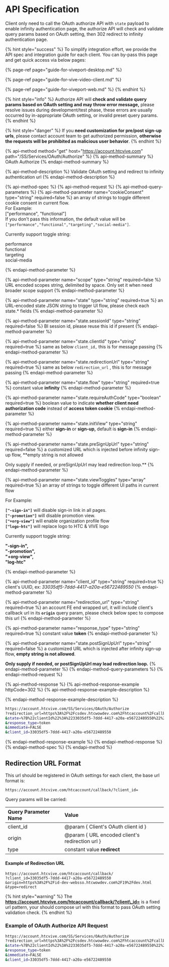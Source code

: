 # API Specification

Client only need to call the OAuth authorize API with `state` payload to enable infinity authentication page, the authorize API will check and validate query params based on OAuth setting, then 302 redirect to infinity authentication page. 

{% hint style="success" %}
To simplify integration effort, we provide the API spec and integration guide for each client. You can by-pass this page and get quick access via below pages:

{% page-ref page="guide-for-viveport-desktop.md" %}

{% page-ref page="guide-for-vive-video-client.md" %}

{% page-ref page="guide-for-viveport-web.md" %}
{% endhint %}

{% hint style="info" %}
Authorize API  will **check and validate query params based on OAuth setting and may throw error message,**  please resolve issues during development/test phase, these errors are usually occurred by in-appropriate OAuth setting, or invalid preset query params.
{% endhint %}

{% hint style="danger" %}
If you **need customization for pre/post sign-up urls**, please contact account team to get authorized permission, **otherwise the requests will be prohibited as malicious user behavior**.
{% endhint %}

{% api-method method="get" host="https://account.htcvive.com" path="/SS/Services/OAuth/Authorize" %}
{% api-method-summary %}
OAuth Authorize
{% endapi-method-summary %}

{% api-method-description %}
Validate OAuth setting and redirect to infinity authentication url
{% endapi-method-description %}

{% api-method-spec %}
{% api-method-request %}
{% api-method-query-parameters %}
{% api-method-parameter name="cookieConsent" type="string" required=false %}
an array of strings to toggle different cookie consent in current flow.  
For Example:  
\["performance", "functional"\]  
If you don't pass this information, the default value will be `["performance","functional","targeting","social-media"]`.  
  
Currently support toggle string:  
  
performance  
functional  
targeting  
social-media  
 
{% endapi-method-parameter %}

{% api-method-parameter name="scope" type="string" required=false %}
URL encoded scopes string, delimited by space. Only set it when need broader scope support
{% endapi-method-parameter %}

{% api-method-parameter name="state" type="string" required=true %}
an URL-encoded state JSON string to trigger UI flow, please check each state.\* fields
{% endapi-method-parameter %}

{% api-method-parameter name="state.sessionId" type="string" required=false %}
BI session id, please reuse this id if present
{% endapi-method-parameter %}

{% api-method-parameter name="state.clientId" type="string" required=true %}
same as below `client_id,` this is for message passing
{% endapi-method-parameter %}

{% api-method-parameter name="state.redirectionUrl" type="string" required=true %}
same as below `redirection_url` , this is for message passing
{% endapi-method-parameter %}

{% api-method-parameter name="state.flow" type="string" required=true %}
constant value **infinity**
{% endapi-method-parameter %}

{% api-method-parameter name="state.requireAuthCode" type="boolean" required=true %}
boolean value to indicate **whether client need authorization code** instead of **access token cookie**
{% endapi-method-parameter %}

{% api-method-parameter name="state.initView" type="string" required=true %}
either **sign-in** or **sign-up,** default is **sign-in**
{% endapi-method-parameter %}

{% api-method-parameter name="state.preSignUpUrl" type="string" required=false %}
a customized URL which is injected before infinity sign-up flow, **empty string is not allowed  
  
Only supply if needed, or preSignUpUrl may lead redirection loop.**
{% endapi-method-parameter %}

{% api-method-parameter name="state.viewToggles" type="array" required=true %}
an array of strings to toggle different UI paths in current flow  
  
For Example:  
  
**`["-sign-in"]`** will disable sign-in link in all pages.  
**`["-promotion"]`** will disable promotion view.  
**`["+org-view"]`** will enable organization profile flow  
**`["logo-htc"]`** will replace logo to HTC & VIVE logo  
  
Currently support toggle string:  
  
**"-sign-in",  
"-promotion",  
"+org-view",  
"log-htc"**  
  
  
{% endapi-method-parameter %}

{% api-method-parameter name="client\_id" type="string" required=true %}
client's UUID, ex: _33035df5-7ddd-4417-a20a-e56722489550_
{% endapi-method-parameter %}

{% api-method-parameter name="redirection\_url" type="string" required=true %}
an account FE end wrapped url, it will include client's callback url in its **`origin`**  query param, please check below spec to compose this url
{% endapi-method-parameter %}

{% api-method-parameter name="response\_type" type="string" required=true %}
constant value **token**
{% endapi-method-parameter %}

{% api-method-parameter name="state.postSignUpUrl" type="string" required=false %}
a customized URL which is injected after infinity sign-up flow, **empty string is not allowed**.  
  
**Only supply if needed, or postSignUpUrl may lead redirection loop.**
{% endapi-method-parameter %}
{% endapi-method-query-parameters %}
{% endapi-method-request %}

{% api-method-response %}
{% api-method-response-example httpCode=302 %}
{% api-method-response-example-description %}

{% endapi-method-response-example-description %}

```bash
https://account.htcvive.com/SS/Services/OAuth/Authorize
?redirection_url=https%3A%2F%2Fcsdev.htcwowdev.com%2Fhtcaccount%2Fcallback%2F%3Fclient_id%3D33035df5-7ddd-4417-a20a-e56722489550%26origin%3Dhttps%253A%252F%252Fid-dev-websso.htcwowdev.com%252F19%252Fdev.html%26type%3Dredirect
&state=%7B%22clientId%22%3A%2233035df5-7ddd-4417-a20a-e56722489550%22%2C%22redirectionUrl%22%3A%22https%3A%2F%2Fid-dev-websso.htcwowdev.com%2F19%2Fdev.html%22%2C%22flow%22%3A%22infinity%22%2C%22initView%22%3A%22sign-in%22%2C%22viewToggles%22%3A%5B%5D%2C%22preSignUpUrl%22%3A%22%22%7D
&response_type=token
&immediate=FALSE
&client_id=33035df5-7ddd-4417-a20a-e56722489550
```
{% endapi-method-response-example %}
{% endapi-method-response %}
{% endapi-method-spec %}
{% endapi-method %}

## Redirection URL Format

This url should be registered in OAuth settings for each client, the base url format is:

```text
https://account.htcvive.com/htcaccount/callback/?client_id=
```

Query params will be carried:

| Query Parameter Name | Value |
| :--- | :--- |
| client\_id | @param { Client's OAuth client id } |
| origin | @param { URL encoded client's redirection url } |
| type | constant value **redirect** |

#### Example of Redirection URL

```text
https://account.htcvive.com/htcaccount/callback/
?client_id=33035df5-7ddd-4417-a20a-e56722489550
&origin=https%3A%2F%2Fid-dev-websso.htcwowdev.com%2F19%2Fdev.html
&type=redirect
```

{% hint style="warning" %}
The **https://account.htcvive.com/htcaccount/callback/?client\_id=** is a fixed url pattern, your should compose url with this format to pass OAuth setting validation check.
{% endhint %}

### Example of OAuth Authorize API Request

```bash
https://account.htcvive.com/SS/Services/OAuth/Authorize
?redirection_url=https%3A%2F%2Fcsdev.htcwowdev.com%2Fhtcaccount%2Fcallback%2F%3Fclient_id%3D33035df5-7ddd-4417-a20a-e56722489550%26origin%3Dhttps%253A%252F%252Fid-dev-websso.htcwowdev.com%252F19%252Fdev.html%26type%3Dredirect
&state=%7B%22clientId%22%3A%2233035df5-7ddd-4417-a20a-e56722489550%22%2C%22redirectionUrl%22%3A%22https%3A%2F%2Fid-dev-websso.htcwowdev.com%2F19%2Fdev.html%22%2C%22flow%22%3A%22infinity%22%2C%22initView%22%3A%22sign-in%22%2C%22viewToggles%22%3A%5B%5D%2C%22preSignUpUrl%22%3A%22%22%2C%22postSignUpUrl%22%3A%22%22%2C%22cookieConsent%22%3A%5B%22performance%22%2C%22functional%22%5D%7D
&response_type=token
&immediate=FALSE
&client_id=33035df5-7ddd-4417-a20a-e56722489550
```

